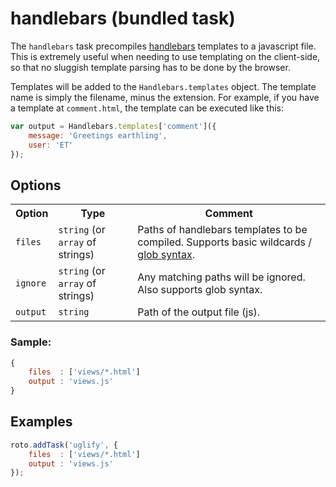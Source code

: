 # handlebars (bundled task)

The `handlebars` task precompiles [handlebars](http://handlebarsjs.com/) templates to a javascript file. This is extremely useful when needing to use templating on the client-side, so that no sluggish template parsing has to be done by the browser.

Templates will be added to the `Handlebars.templates` object. The template name is simply the filename, minus the extension. For example, if you have a template at `comment.html`, the template can be executed like this:

```javascript
var output = Handlebars.templates['comment']({
	message: 'Greetings earthling',
	user: 'ET'
});
```

## Options

<table>
	<tr>
		<th>Option</th>
		<th>Type</th>
		<th>Comment</th>
	</tr>
	<tr>
		<td><code>files</code></td>
		<td><code>string</code> (or <code>array</code> of strings)</td>
		<td>Paths of handlebars templates to be compiled. Supports basic wildcards / <a href="http://www.linuxjournal.com/content/bash-extended-globbing" target="_blank">glob syntax</a>.</td>
	</tr>
	<tr>
		<td><code>ignore</code></td>
		<td><code>string</code> (or <code>array</code> of strings)</td>
		<td>Any matching paths will be ignored. Also supports glob syntax.</td>
	</tr>
	<tr>
		<td><code>output</code></td>
		<td><code>string</code></td>
		<td>Path of the output file (js).</td>
	</tr>
</table>

### Sample:

```javascript
{
	files  : ['views/*.html']
	output : 'views.js'
}
```

## Examples

```javascript
roto.addTask('uglify', {
	files  : ['views/*.html']
	output : 'views.js'
});
```